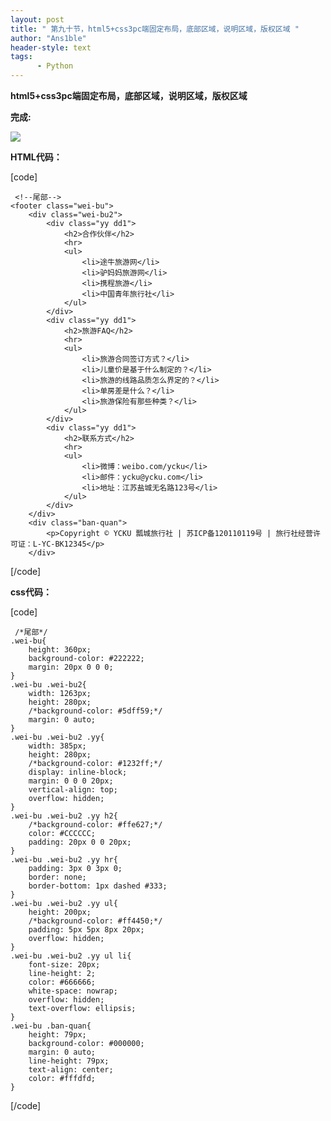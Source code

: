 ```yaml
---
layout: post
title: " 第九十节，html5+css3pc端固定布局，底部区域，说明区域，版权区域 "
author: "Ans1ble"
header-style: text
tags:
      - Python
---
```


**html5+css3pc端固定布局，底部区域，说明区域，版权区域**



**完成:**

**![](https://images2015.cnblogs.com/blog/955761/201610/955761-20161026173522718-1107181896.png)**





**HTML代码：**

[code]

     <!--尾部-->
    <footer class="wei-bu">
        <div class="wei-bu2">
            <div class="yy dd1">
                <h2>合作伙伴</h2>
                <hr>
                <ul>
                    <li>途牛旅游网</li>
                    <li>驴妈妈旅游网</li>
                    <li>携程旅游</li>
                    <li>中国青年旅行社</li>
                </ul>
            </div>
            <div class="yy dd1">
                <h2>旅游FAQ</h2>
                <hr>
                <ul>
                    <li>旅游合同签订方式？</li>
                    <li>儿童价是基于什么制定的？</li>
                    <li>旅游的线路品质怎么界定的？</li>
                    <li>单房差是什么？</li>
                    <li>旅游保险有那些种类？</li>
                </ul>
            </div>
            <div class="yy dd1">
                <h2>联系方式</h2>
                <hr>
                <ul>
                    <li>微博：weibo.com/ycku</li>
                    <li>邮件：ycku@ycku.com</li>
                    <li>地址：江苏盐城无名路123号</li>
                </ul>
            </div>
        </div>
        <div class="ban-quan">
            <p>Copyright © YCKU 瓢城旅行社 | 苏ICP备120110119号 | 旅行社经营许可证：L-YC-BK12345</p>
        </div>
[/code]

**css代码：**

[code]

     /*尾部*/
    .wei-bu{
        height: 360px;
        background-color: #222222;
        margin: 20px 0 0 0;
    }
    .wei-bu .wei-bu2{
        width: 1263px;
        height: 280px;
        /*background-color: #5dff59;*/
        margin: 0 auto;
    }
    .wei-bu .wei-bu2 .yy{
        width: 385px;
        height: 280px;
        /*background-color: #1232ff;*/
        display: inline-block;
        margin: 0 0 0 20px;
        vertical-align: top;
        overflow: hidden;
    }
    .wei-bu .wei-bu2 .yy h2{
        /*background-color: #ffe627;*/
        color: #CCCCCC;
        padding: 20px 0 0 20px;
    }
    .wei-bu .wei-bu2 .yy hr{
        padding: 3px 0 3px 0;
        border: none;
        border-bottom: 1px dashed #333;
    }
    .wei-bu .wei-bu2 .yy ul{
        height: 200px;
        /*background-color: #ff4450;*/
        padding: 5px 5px 8px 20px;
        overflow: hidden;
    }
    .wei-bu .wei-bu2 .yy ul li{
        font-size: 20px;
        line-height: 2;
        color: #666666;
        white-space: nowrap;
        overflow: hidden;
        text-overflow: ellipsis;
    }
    .wei-bu .ban-quan{
        height: 79px;
        background-color: #000000;
        margin: 0 auto;
        line-height: 79px;
        text-align: center;
        color: #fffdfd;
    }
[/code]



